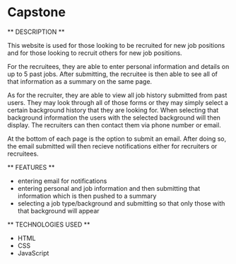 # Capstone

** DESCRIPTION **

This website is used for those looking to be recruited for new job positions and for those looking to recruit others for new job positions. 

For the recruitees, they are able to enter personal information and details on up to 5 past jobs. After submitting, the recruitee is then able to see all of that information as a summary on the same page. 

As for the recruiter, they are able to view all job history submitted from past users. They may look through all of those forms or they may simply select a certain background history that they are looking for. When selecting that background information the users with the selected background will then display. The recruiters can then contact them via phone number or email. 

At the bottom of each page is the option to submit an email. After doing so, the email submitted will then recieve notifications either for recruiters or recruitees.


** FEATURES **

- entering email for notifications
- entering personal and job information and then submitting that information which is then pushed to a summary
- selecting a job type/background and submitting so that only those with that background will appear


** TECHNOLOGIES USED **

- HTML
- CSS
- JavaScript